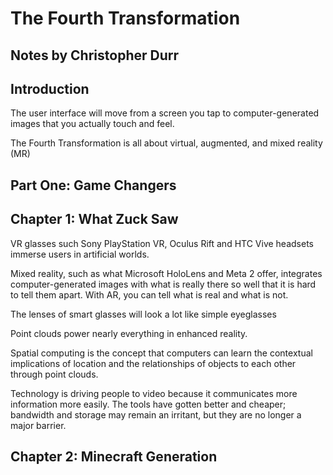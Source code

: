 # The Fourth Transformation

## Notes by Christopher Durr

## Introduction

The user interface will move from a screen you tap to computer-generated images that you actually touch and feel.

The Fourth Transformation is all about virtual, augmented, and mixed reality (MR)

## Part One: Game Changers

## Chapter 1: What Zuck Saw

VR glasses such Sony PlayStation VR, Oculus Rift and HTC Vive headsets immerse
users in artificial worlds. 

Mixed reality, such as what Microsoft HoloLens and Meta 2 offer, integrates
computer-generated images with what is really there so well that it is hard to tell them
apart. With AR, you can tell what is real and what is not.

The lenses of smart glasses will look a lot like simple eyeglasses

Point clouds power nearly everything in enhanced reality.

Spatial computing is the concept that computers can learn the
contextual implications of location and the relationships of objects to each other
through point clouds.

Technology is driving people to video because it communicates
more information more easily. The tools have gotten better and cheaper; bandwidth
and storage may remain an irritant, but they are no longer a major barrier.

## Chapter 2: Minecraft Generation
